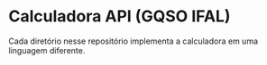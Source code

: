 # Calculadora API (GQSO IFAL)

Cada diretório nesse repositório implementa a calculadora em uma linguagem diferente.